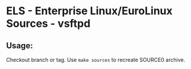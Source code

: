 # ELS - Enterprise Linux/EuroLinux Sources - vsftpd
 
## Usage:
  Checkout branch or tag. Use `make sources` to recreate  SOURCE0 archive.
